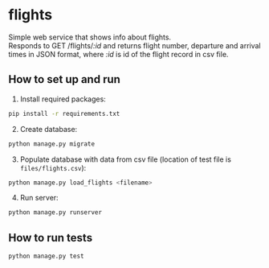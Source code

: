 # flights
Simple web service that shows info about flights.  
Responds to GET /flights/*:id* and returns flight number, departure and arrival times in JSON format, where *:id* is id of the flight record in csv file.

## How to set up and run
1. Install required packages: 
 ```bash 
pip install -r requirements.txt
 ```
2. Create database: 
 ```bash 
python manage.py migrate
 ```
3. Populate database with data from csv file (location of test file is `files/flights.csv`):  
```bash
python manage.py load_flights <filename>
```
4. Run server: 
```bash
python manage.py runserver
```
## How to run tests
```bash
python manage.py test
```

